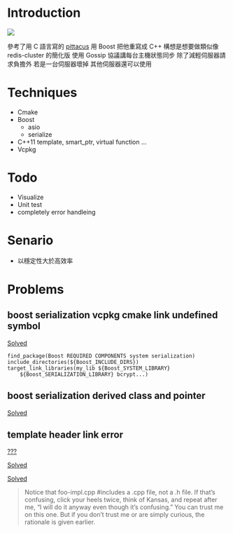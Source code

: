 # Introduction

![](https://i.imgur.com/Jw9vy7V.gif)

參考了用 C 語言寫的 [pittacus](https://github.com/izeigerman/pittacus) 用 Boost 把他重寫成 C++
構想是想要做類似像 redis-cluster 的簡化版
使用 Gossip 協議講每台主機狀態同步
除了減輕伺服器請求負擔外
若是一台伺服器壞掉 其他伺服器還可以使用

# Techniques

- Cmake
- Boost
  - asio
  - serialize
- C++11 template, smart_ptr, virtual function ...
- Vcpkg

# Todo

- Visualize
- Unit test
- completely error handleing

# Senario

- 以穩定性大於高效率

# Problems

## boost serialization vcpkg cmake link undefined symbol

[Solved](https://github.com/microsoft/vcpkg/issues/4481#issuecomment-503912053)

```=
find_package(Boost REQUIRED COMPONENTS system serialization)
include_directories(${Boost_INCLUDE_DIRS})
target_link_libraries(my_lib ${Boost_SYSTEM_LIBRARY}
    ${Boost_SERIALIZATION_LIBRARY} bcrypt...)
```

## boost serialization derived class and pointer

[Solved](https://theboostcpplibraries.com/boost.serialization-class-hierarchies)

## template header link error

[???](https://stackoverflow.com/questions/495021/why-can-templates-only-be-implemented-in-the-header-file)

[Solved](https://isocpp.org/wiki/faq/templates#templates-defn-vs-decl)

[Solved](http://fcamel-life.blogspot.com/2013/09/c-template.html)

> Notice that foo-impl.cpp #includes a .cpp file, not a .h file. If that’s confusing, click your heels twice, think of Kansas, and repeat after me, “I will do it anyway even though it’s confusing.” You can trust me on this one. But if you don’t trust me or are simply curious, the rationale is given earlier.
